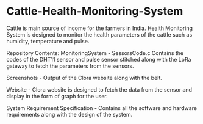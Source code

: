 # Cattle-Health-Monitoring-System

Cattle is main source of income for the farmers in India.
Health Monitoring System is designed to monitor the health parameters of the cattle such as humidity, temperature and pulse. 

Repository Contents: 
MonitoringSystem - SessorsCode.c Contains the codes of the DHT11 sensor and pulse sensor stitched along with the LoRa gateway to fetch the parameters from the sensors.

Screenshots - Output of the Clora website along with the belt.

Website - Clora website is designed to fetch the data from the sensor and display in the form of graph for the user.

System Requirement Specification - Contains all the software and hardware requirements along with the design of the system. 
